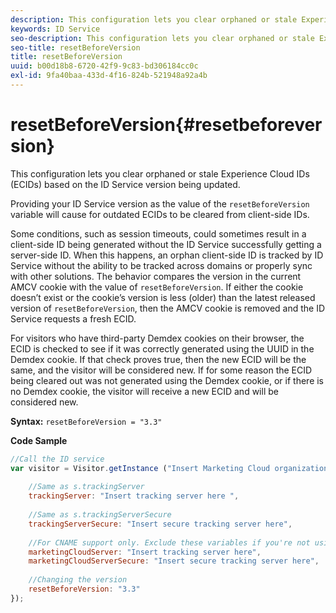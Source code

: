 ```yaml
---
description: This configuration lets you clear orphaned or stale Experience Cloud IDs (ECIDs) based on the ID Service version being updated.
keywords: ID Service
seo-description: This configuration lets you clear orphaned or stale Experience Cloud IDs (ECIDs) based on the ID Service version being updated.
seo-title: resetBeforeVersion
title: resetBeforeVersion
uuid: b00d18b8-6720-42f9-9c83-bd306184cc0c
exl-id: 9fa40baa-433d-4f16-824b-521948a92a4b
---
```

# resetBeforeVersion{#resetbeforeversion}

This configuration lets you clear orphaned or stale Experience Cloud IDs (ECIDs) based on the ID Service version being updated.

Providing your ID Service version as the value of the `resetBeforeVersion` variable will cause for outdated ECIDs to be cleared from client-side IDs.

Some conditions, such as session timeouts, could sometimes result in a client-side ID being generated without the ID Service successfully getting a server-side ID. When this happens, an orphan client-side ID is tracked by ID Service without the ability to be tracked across domains or properly sync with other solutions. The behavior compares the version in the current AMCV cookie with the value of `resetBeforeVersion`. If either the cookie doesn’t exist or the cookie’s version is less (older) than the latest released version of `resetBeforeVersion`, then the AMCV cookie is removed and the ID Service requests a fresh ECID.

For visitors who have third-party Demdex cookies on their browser, the ECID is checked to see if it was correctly generated using the UUID in the Demdex cookie. If that check proves true, then the new ECID will be the same, and the visitor will be considered new. If for some reason the ECID being cleared out was not generated using the Demdex cookie, or if there is no Demdex cookie, the visitor will receive a new ECID and will be considered new.

**Syntax:** `resetBeforeVersion = "3.3"`

**Code Sample**

```js
//Call the ID service 
var visitor = Visitor.getInstance ("Insert Marketing Cloud organization ID here", { 
  
    //Same as s.trackingServer 
    trackingServer: "Insert tracking server here ", 
  
    //Same as s.trackingServerSecure 
    trackingServerSecure: "Insert secure tracking server here", 
  
    //For CNAME support only. Exclude these variables if you're not using CNAME 
    marketingCloudServer: "Insert tracking server here", 
    marketingCloudServerSecure: "Insert secure tracking server here", 
  
    //Changing the version 
    resetBeforeVersion: "3.3" 
});
```
